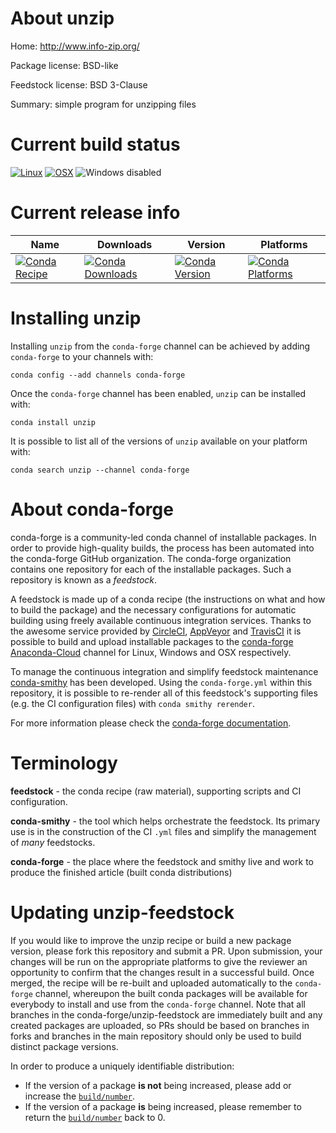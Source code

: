 About unzip
===========

Home: http://www.info-zip.org/

Package license: BSD-like

Feedstock license: BSD 3-Clause

Summary: simple program for unzipping files



Current build status
====================

[![Linux](https://img.shields.io/circleci/project/github/conda-forge/unzip-feedstock/master.svg?label=Linux)](https://circleci.com/gh/conda-forge/unzip-feedstock)
[![OSX](https://img.shields.io/travis/conda-forge/unzip-feedstock/master.svg?label=macOS)](https://travis-ci.org/conda-forge/unzip-feedstock)
![Windows disabled](https://img.shields.io/badge/Windows-disabled-lightgrey.svg)

Current release info
====================

| Name | Downloads | Version | Platforms |
| --- | --- | --- | --- |
| [![Conda Recipe](https://img.shields.io/badge/recipe-unzip-green.svg)](https://anaconda.org/conda-forge/unzip) | [![Conda Downloads](https://img.shields.io/conda/dn/conda-forge/unzip.svg)](https://anaconda.org/conda-forge/unzip) | [![Conda Version](https://img.shields.io/conda/vn/conda-forge/unzip.svg)](https://anaconda.org/conda-forge/unzip) | [![Conda Platforms](https://img.shields.io/conda/pn/conda-forge/unzip.svg)](https://anaconda.org/conda-forge/unzip) |

Installing unzip
================

Installing `unzip` from the `conda-forge` channel can be achieved by adding `conda-forge` to your channels with:

```
conda config --add channels conda-forge
```

Once the `conda-forge` channel has been enabled, `unzip` can be installed with:

```
conda install unzip
```

It is possible to list all of the versions of `unzip` available on your platform with:

```
conda search unzip --channel conda-forge
```


About conda-forge
=================

conda-forge is a community-led conda channel of installable packages.
In order to provide high-quality builds, the process has been automated into the
conda-forge GitHub organization. The conda-forge organization contains one repository
for each of the installable packages. Such a repository is known as a *feedstock*.

A feedstock is made up of a conda recipe (the instructions on what and how to build
the package) and the necessary configurations for automatic building using freely
available continuous integration services. Thanks to the awesome service provided by
[CircleCI](https://circleci.com/), [AppVeyor](http://www.appveyor.com/)
and [TravisCI](https://travis-ci.org/) it is possible to build and upload installable
packages to the [conda-forge](https://anaconda.org/conda-forge)
[Anaconda-Cloud](http://docs.anaconda.org/) channel for Linux, Windows and OSX respectively.

To manage the continuous integration and simplify feedstock maintenance
[conda-smithy](http://github.com/conda-forge/conda-smithy) has been developed.
Using the ``conda-forge.yml`` within this repository, it is possible to re-render all of
this feedstock's supporting files (e.g. the CI configuration files) with ``conda smithy rerender``.

For more information please check the [conda-forge documentation](https://conda-forge.org/docs/).

Terminology
===========

**feedstock** - the conda recipe (raw material), supporting scripts and CI configuration.

**conda-smithy** - the tool which helps orchestrate the feedstock.
                   Its primary use is in the construction of the CI ``.yml`` files
                   and simplify the management of *many* feedstocks.

**conda-forge** - the place where the feedstock and smithy live and work to
                  produce the finished article (built conda distributions)


Updating unzip-feedstock
========================

If you would like to improve the unzip recipe or build a new
package version, please fork this repository and submit a PR. Upon submission,
your changes will be run on the appropriate platforms to give the reviewer an
opportunity to confirm that the changes result in a successful build. Once
merged, the recipe will be re-built and uploaded automatically to the
`conda-forge` channel, whereupon the built conda packages will be available for
everybody to install and use from the `conda-forge` channel.
Note that all branches in the conda-forge/unzip-feedstock are
immediately built and any created packages are uploaded, so PRs should be based
on branches in forks and branches in the main repository should only be used to
build distinct package versions.

In order to produce a uniquely identifiable distribution:
 * If the version of a package **is not** being increased, please add or increase
   the [``build/number``](http://conda.pydata.org/docs/building/meta-yaml.html#build-number-and-string).
 * If the version of a package **is** being increased, please remember to return
   the [``build/number``](http://conda.pydata.org/docs/building/meta-yaml.html#build-number-and-string)
   back to 0.
